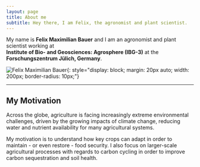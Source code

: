 ```yaml
---
layout: page
title: About me
subtitle: Hey there, I am Felix, the agronomist and plant scientist.
---
```



My name is **Felix Maximilian Bauer** and I am an agronomist and plant scientist working at  
**Institute of Bio- and Geosciences: Agrosphere (IBG-3)** at the **Forschungszentrum Jülich, Germany**.

![Felix Maximilian Bauer](/assets/img/rhizo.JPG){: style="display: block; margin: 20px auto; width: 200px; border-radius: 10px;"}

---

## My Motivation

Across the globe, agriculture is facing increasingly extreme environmental challenges, driven by the growing impacts of climate change, reducing water and nutrient availability for many agricultural systems.  

My motivation is to understand how key crops can adapt in order to maintain - or even restore - food security. I also focus on larger-scale agricultural processes with regards to carbon cycling in order to improve carbon sequestration and soil health.
